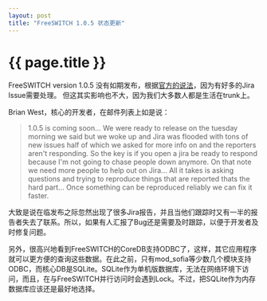 ```yaml
---
layout: post
title: "FreeSWITCH 1.0.5 状态更新"
---
```


# {{ page.title }}

FreeSWITCH version 1.0.5 没有如期发布，根据[官方的说法](http://www.freeswitch.org/node/218)，因为有好多的Jira Issue需要处理。 但这其实影响也不大，因为我们大多数人都是生活在trunk上。

Brian West，核心的开发者，在邮件列表上如是说：


>    1.0.5 is coming soon... We were ready to release on the tuesday
> morning we said but we woke up and Jira was flooded with tons of new
> issues half of which we asked for more info on and the reporters
> aren't responding.  So the key is if you open a jira be ready to
> respond because I'm not going to chase people down anymore.  On that
> note we need more people to help out on Jira... All it takes is asking
> questions and trying to reproduce things that are reported thats the
> hard part... Once something can be reproduced reliably we can fix it
> faster.

大致是说在临发布之际忽然出现了很多Jira报告，并且当他们跟踪时又有一半的报告者失去了联系。所以，如果有人汇报了Bug还是需要及时跟踪，以便于开发者及时修复问题。

另外，很高兴地看到FreeSWITCH的CoreDB支持ODBC了，这样，其它应用程序就可以更方便的查询这些数据。在此之前，只有mod_sofia等少数几个模块支持ODBC，而核心DB是SQLite。SQLite作为单机版数据库，无法在网络环境下访问，而且，在与FreeSWITCH并行访问时会遇到Lock。不过，把SQLite作为内存数据库应该还是最好地选择。
